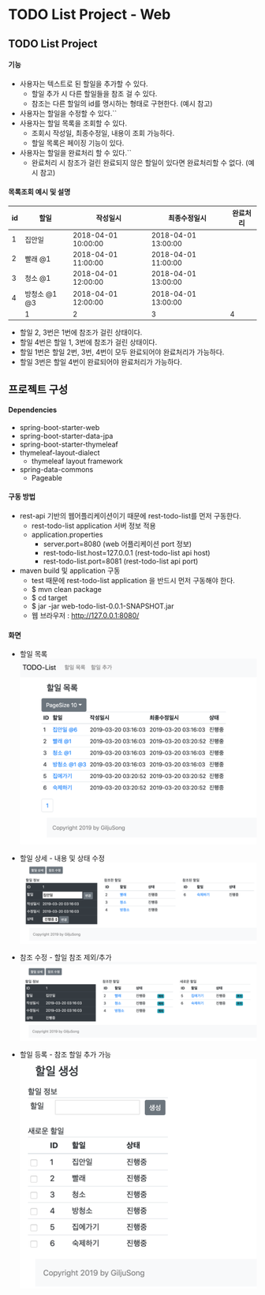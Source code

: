 # TODO List Project - Web

## TODO List Project
#### 기능
* 사용자는 텍스트로 된 할일을 추가할 수 있다.
  * 할일 추가 시 다른 할일들을 참조 걸 수 있다.
  * 참조는 다른 할일의 id를 명시하는 형태로 구현한다. (예시 참고)
* 사용자는 할일을 수정할 수 있다.``
* 사용자는 할일 목록을 조회할 수 있다.
  * 조회시 작성일, 최종수정일, 내용이 조회 가능하다.
  * 할일 목록은 페이징 기능이 있다.
* 사용자는 할일을 완료처리 할 수 있다.``
  * 완료처리 시 참조가 걸린 완료되지 않은 할일이 있다면 완료처리할 수 없다. (예시 참고)

#### 목록조회 예시 및 설명
| id | 할일 | 작성일시 | 최종수정일시 | 완료처리 |
|----|-------------|---------------------|----------|---------------------|
| 1 | 집안일 | 2018-04-01 10:00:00 | 2018-04-01 13:00:00 |  |
| 2 | 빨래 @1 | 2018-04-01 11:00:00 | 2018-04-01 11:00:00 |  |
| 3 | 청소 @1 | 2018-04-01 12:00:00 | 2018-04-01 13:00:00 |  |
| 4 | 방청소 @1 @3 | 2018-04-01 12:00:00 | 2018-04-01 13:00:00 |  | 
                        | 1 | 2 | 3 | 4 | 5 |
* 할일 2, 3번은 1번에 참조가 걸린 상태이다.
* 할일 4번은 할일 1, 3번에 참조가 걸린 상태이다.
* 할일 1번은 할일 2번, 3번, 4번이 모두 완료되어야 완료처리가 가능하다.
* 할일 3번은 할일 4번이 완료되어야 완료처리가 가능하다.


## 프로젝트 구성
#### Dependencies
- spring-boot-starter-web
- spring-boot-starter-data-jpa
- spring-boot-starter-thymeleaf
- thymeleaf-layout-dialect
    - thymeleaf layout framework
- spring-data-commons
    - Pageable

#### 구동 방법
- rest-api 기반의 웹어플리케이션이기 때문에 rest-todo-list를 먼저 구동한다.
    - rest-todo-list application 서버 정보 적용
    - application.properties
        - server.port=8080 (web 어플리케이션 port 정보)
        - rest-todo-list.host=127.0.0.1 (rest-todo-list api host)
        - rest-todo-list.port=8081 (rest-todo-list api port)     
- maven build 및 application 구동
    - test 때문에 rest-todo-list application 을 반드시 먼저 구동해야 한다.
    - $ mvn clean package
    - $ cd target
    - $ jar -jar web-todo-list-0.0.1-SNAPSHOT.jar
    - 웹 브라우저 : http://127.0.0.1:8080/


#### 화면
-  할일 목록
![todo-list](./todo-list.png)

-  할일 상세 - 내용 및 상태 수정
![todo-desc](./todo-desc.png)

-  참조 수정 - 할일 참조 제외/추가
![todo-reference](./todo-reference.png)

-  할일 등록 - 참조 할일 추가 가능
![todo-form](./todo-form.png)

